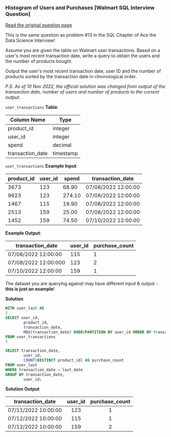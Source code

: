 ### Histogram of Users and Purchases [Walmart SQL Interview Question]


<a href="https://datalemur.com/questions/histogram-users-purchases">Read the original question page</a>

This is the same question as problem #13 in the SQL Chapter of Ace the Data Science Interview!

Assume you are given the table on Walmart user transactions. Based on a user's most recent transaction date, write a query to obtain the users and the number of products bought.

Output the user's most recent transaction date, user ID and the number of products sorted by the transaction date in chronological order.

*P.S. As of 10 Nov 2022, the official solution was changed from output of the transaction date, number of users and number of products to the current output.*



`user_transactions` **Table**:

| **Column Name**  | **Type**  |
|------------------|-----------|
| product_id       | integer   |
| user_id          | integer   |
| spend            | decimal   |
| transaction_date | timestamp |

`user_transactions` **Example Input**:

| **product_id** | **user_id** | **spend** | **transaction_date** |
|----------------|-------------|-----------|----------------------|
| 3673           | 123         | 68.90     | 07/08/2022 12:00:00  |
| 9623           | 123         | 274.10    | 07/08/2022 12:00:00  |
| 1467           | 115         | 19.90     | 07/08/2022 12:00:00  |
| 2513           | 159         | 25.00     | 07/08/2022 12:00:00  |
| 1452           | 159         | 74.50     | 07/10/2022 12:00:00  |

**Example Output**:

| **transaction_date** | **user_id** | **purchase_count** |
|----------------------|-------------|--------------------|
| 07/08/2022 12:00:00  | 115         | 1                  |
| 07/08/2022 12:00:000 | 123         | 2                  |
| 07/10/2022 12:00:00  | 159         | 1                  |


The dataset you are querying against may have different input & output - **this is just an example**!


**Solution**

```sql
WITH user_last AS
(
SELECT user_id,
        product_id,
        transaction_date,
        MAX(transaction_date) OVER(PARTITION BY user_id ORDER BY transaction_date DESC) AS last_date
FROM user_transactions
)

SELECT transaction_date,
        user_id,
        COUNT(DISTINCT product_id) AS purchase_count
FROM user_last
WHERE transaction_date = last_date
GROUP BY transaction_date,
        user_id;
```


**Solution Output**

| **transaction_date** | **user_id** | **purchase_count** |
|:--------------------:|:-----------:|:------------------:|
| 07/11/2022 10:00:00  | 123         | 1                  |
| 07/12/2022 10:00:00  | 115         | 1                  |
| 07/12/2022 10:00:00  | 159         | 2                  |

